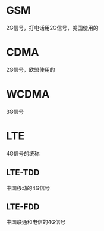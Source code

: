# GSM
2G信号，打电话用2G信号，美国使用的

# CDMA
2G信号，欧盟使用的

# WCDMA
3G信号

# LTE
4G信号的统称

## LTE-TDD
中国移动的4G信号

## LTE-FDD
中国联通和电信的4G信号

